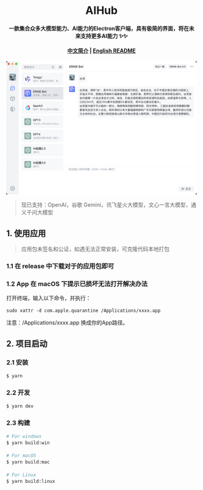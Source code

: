 <h1 align="center">AIHub</h1>
<h4 align="center">
一款集合众多大模型能力、AI能力的Electron客户端，具有极简的界面，将在未来支持更多AI能力 ✨✨
</h4>

<h4 align="center">

[中文简介](README-zh.md) | [English README](README.md)

</h4>

![demo](/demo/demo-zh.png)

> 现已支持：OpenAI，谷歌 Gemini，讯飞星火大模型，文心一言大模型，通义千问大模型

## 1. 使用应用

> 应用包未签名和公证，如遇无法正常安装，可克隆代码本地打包

### 1.1 在 release 中下载对于的应用包即可

### 1.2 App 在 macOS 下提示已损坏无法打开解决办法

打开终端，输入以下命令，并执行：

`sudo xattr -d com.apple.quarantine /Applications/xxxx.app`

注意：/Applications/xxxx.app 换成你的App路径。

## 2. 项目启动

### 2.1 安装

```bash
$ yarn
```

### 2.2 开发

```bash
$ yarn dev
```

### 2.3 构建

```bash
# For windows
$ yarn build:win

# For macOS
$ yarn build:mac

# For Linux
$ yarn build:linux
```

